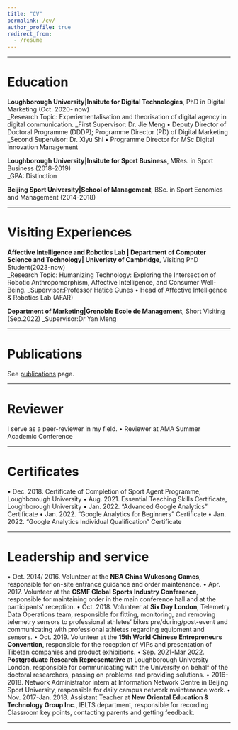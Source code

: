 ```yaml
---
title: "CV"
permalink: /cv/
author_profile: true
redirect_from:
  - /resume
---
```


***

# Education

**Loughborough University|Insitute for Digital Technologies**, PhD in Digital Marketing (Oct. 2020- now)    
_Research Topic: Experiementalisation and theorisation of digital agency in digital communication.
_First Supervisor: Dr. Jie Meng 
•	Deputy Director of Doctoral Programme (DDDP); Programme Director (PD) of Digital Marketing
_Second Supervisor: Dr. Xiyu Shi 
•	Programme Director for MSc Digital Innovation Management

**Loughborough University|Insitute for Sport Business**, MRes. in Sport Business (2018-2019)  
_GPA: Distinction

**Beijing Sport University|School of Management**, BSc. in Sport Ecnomics and Management (2014-2018)  


***



# Visiting Experiences

**Affective Intelligence and Robotics Lab | Department of Computer Science and Technology| Univeristy of Cambridge**,  Visiting PhD Student(2023-now)   
_Research Topic: Humanizing Technology: Exploring the Intersection of Robotic Anthropomorphism, Affective Intelligence, and Consumer Well-Being.
_Supervisor:Professor Hatice Gunes
•	Head of Affective Intelligence & Robotics Lab (AFAR)


**Department of Marketing|Grenoble Ecole de Management**, Short Visiting (Sep.2022)
_Supervisor:Dr Yan Meng

***

# Publications

See [publications](/publications/) page.

***

# Reviewer
I serve as a peer-reviewer in my field.
• Reviewer at AMA Summer Academic Conference



***
# Certificates
•	Dec. 2018. Certificate of Completion of Sport Agent Programme, Loughborough University
•	Aug. 2021. Essential Teaching Skills Certificate, Loughborough University 
•	Jan. 2022. “Advanced Google Analytics” Certificate
•	Jan. 2022. “Google Analytics for Beginners” Certificate
•	Jan. 2022. “Google Analytics Individual Qualification” Certificate


***

# Leadership and service

•	Oct. 2014/ 2016. Volunteer at the **NBA China Wukesong Games**, responsible for on-site entrance guidance and order maintenance.
•	Apr. 2017. Volunteer at the **CSMF Global Sports Industry Conference**, responsible for maintaining order in the main conference hall and at the participants' reception.
•	Oct. 2018. Volunteer at **Six Day London**, Telemetry Data Operations team, responsible for fitting, monitoring, and removing telemetry sensors to professional athletes’ bikes pre/during/post-event and communicating with professional athletes regarding equipment and sensors.
•	Oct. 2019. Volunteer at the **15th World Chinese Entrepreneurs Convention**, responsible for the reception of VIPs and presentation of Tibetan companies and product exhibitions.
•	Sep. 2021-Mar 2022. **Postgraduate Research Representative** at Loughborough University London, responsible for communicating with the University on behalf of the doctoral researchers, passing on problems and providing solutions.
•	2016-2018. Network Administrator intern at Information Network Centre in Beijing Sport University, responsible for daily campus network maintenance work.
•	Nov. 2017-Jan. 2018. Assistant Teacher at **New Oriental Education & Technology Group Inc**., IELTS department, responsible for recording Classroom key points, contacting parents and getting feedback.

***



